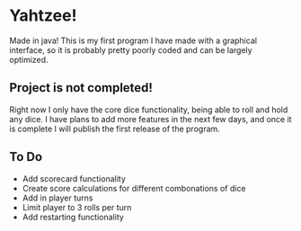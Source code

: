# Yahtzee!
Made in java! This is my first program I have made with a graphical interface, so it is probably pretty poorly coded and can be largely optimized.
## Project is not completed!
Right now I only have the core dice functionality, being able to roll and hold any dice. I have plans to add more features in the next few days, and once it is complete I will publish the first release of the program.
## To Do
- Add scorecard functionality
- Create score calculations for different combonations of dice
- Add in player turns
- Limit player to 3 rolls per turn
- Add restarting functionality
